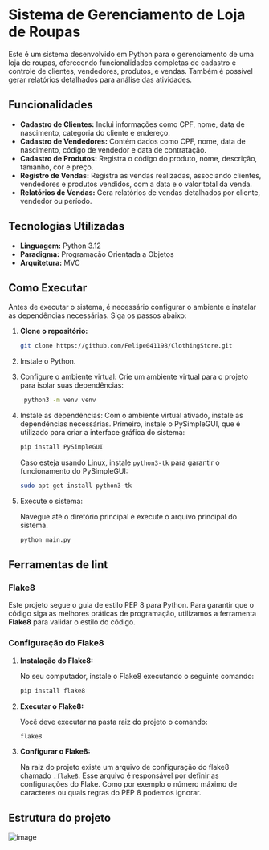 # Sistema de Gerenciamento de Loja de Roupas

Este é um sistema desenvolvido em Python para o gerenciamento de uma loja de roupas, oferecendo funcionalidades completas de cadastro e controle de clientes, vendedores, produtos, e vendas. Também é possível gerar relatórios detalhados para análise das atividades.
## Funcionalidades

- **Cadastro de Clientes:** Inclui informações como CPF, nome, data de nascimento, categoria do cliente e endereço.
- **Cadastro de Vendedores:** Contém dados como CPF, nome, data de nascimento, código de vendedor e data de contratação.
- **Cadastro de Produtos:** Registra o código do produto, nome, descrição, tamanho, cor e preço.
- **Registro de Vendas:** Registra as vendas realizadas, associando clientes, vendedores e produtos vendidos, com a data e o valor total da venda.
- **Relatórios de Vendas:** Gera relatórios de vendas detalhados por cliente, vendedor ou período.

## Tecnologias Utilizadas

- **Linguagem:** Python 3.12
- **Paradigma:** Programação Orientada a Objetos
- **Arquitetura:** MVC

## Como Executar
Antes de executar o sistema, é necessário configurar o ambiente e instalar as dependências necessárias.
Siga os passos abaixo:

1. **Clone o repositório:**

   ```bash
   git clone https://github.com/Felipe041198/ClothingStore.git
   ```

2. Instale o Python.

3. Configure o ambiente virtual:
    Crie um ambiente virtual para o projeto para isolar suas dependências:

   ```bash
    python3 -m venv venv
   ```

4. Instale as dependências:
    Com o ambiente virtual ativado, instale as dependências necessárias. 
    Primeiro, instale o PySimpleGUI, que é utilizado para criar a interface gráfica do sistema:
    
   ```bash
   pip install PySimpleGUI
   ```
   
    Caso esteja usando Linux, instale `python3-tk` para garantir o funcionamento do PySimpleGUI:
    
   ```bash
   sudo apt-get install python3-tk
   ```

5. Execute o sistema:

    Navegue até o diretório principal e execute o arquivo principal do sistema.
    ```bash
    python main.py
    ```

## Ferramentas de lint

### Flake8

   Este projeto segue o guia de estilo PEP 8 para Python. Para garantir que o código siga as melhores práticas de programação, utilizamos a ferramenta **Flake8** para validar o estilo do código.

### Configuração do Flake8

1. **Instalação do Flake8:**

   No seu computador, instale o Flake8 executando o seguinte comando:

   ```bash
   pip install flake8
   ```
   
2. **Executar o Flake8:**
   
   Você deve executar na pasta raiz do projeto o comando:

   ```bash
   flake8
   ```
3. **Configurar o Flake8:**

   Na raiz do projeto existe um arquivo de configuração do flake8 chamado [`.flake8`](./.flake8). Esse arquivo é responsável por definir as configurações do Flake.
   Como por exemplo o número máximo de caracteres ou quais regras do PEP 8 podemos ignorar.

## Estrutura do projeto

![image](https://github.com/user-attachments/assets/9268ed8e-1161-4f6f-9109-8db5818d6a8c)
